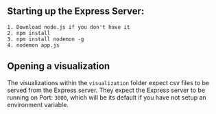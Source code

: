 ## Starting up the Express Server: 

```
1. Download node.js if you don't have it
2. npm install
3. npm install nodemon -g
4. nodemon app.js
```

## Opening a visualization

The visualizations within the `visualization` folder expect csv files to be served from the Express server.
They expect the Express server to be running on Port: `3000`, which will be its default if you have not setup an environment variable.